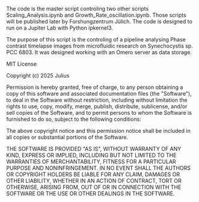 The code is the master script controling two other scripts Scaling_Analysis.ipynb and Growth_Rate_oscillation.ipynb.
Those scripts will be published later by Forshungzentrum Jülich.
The code is designed to run on a Jupiter Lab with Python ipkernel3. 

The purpose of this script is the controling of a pipeline analysing Phase contrast timelapse images from microfluidic research on Synechocystis sp. PCC 6803. 
It was designed working with an Omero server as data storage. 

MIT License

Copyright (c) 2025 Julius

Permission is hereby granted, free of charge, to any person obtaining a copy
of this software and associated documentation files (the "Software"), to deal
in the Software without restriction, including without limitation the rights
to use, copy, modify, merge, publish, distribute, sublicense, and/or sell
copies of the Software, and to permit persons to whom the Software is
furnished to do so, subject to the following conditions:

The above copyright notice and this permission notice shall be included in all
copies or substantial portions of the Software.

THE SOFTWARE IS PROVIDED "AS IS", WITHOUT WARRANTY OF ANY KIND, EXPRESS OR
IMPLIED, INCLUDING BUT NOT LIMITED TO THE WARRANTIES OF MERCHANTABILITY,
FITNESS FOR A PARTICULAR PURPOSE AND NONINFRINGEMENT. IN NO EVENT SHALL THE
AUTHORS OR COPYRIGHT HOLDERS BE LIABLE FOR ANY CLAIM, DAMAGES OR OTHER
LIABILITY, WHETHER IN AN ACTION OF CONTRACT, TORT OR OTHERWISE, ARISING FROM,
OUT OF OR IN CONNECTION WITH THE SOFTWARE OR THE USE OR OTHER DEALINGS IN THE
SOFTWARE.
